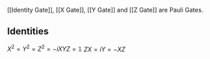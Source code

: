 [[Identity Gate]], [[X Gate]], [[Y Gate]] and [[Z Gate]] are Pauli Gates.

## Identities

$X^2 = Y^2 = Z^2 = -iXYZ = \mathbb{1}$
$ZX = iY = -XZ$
